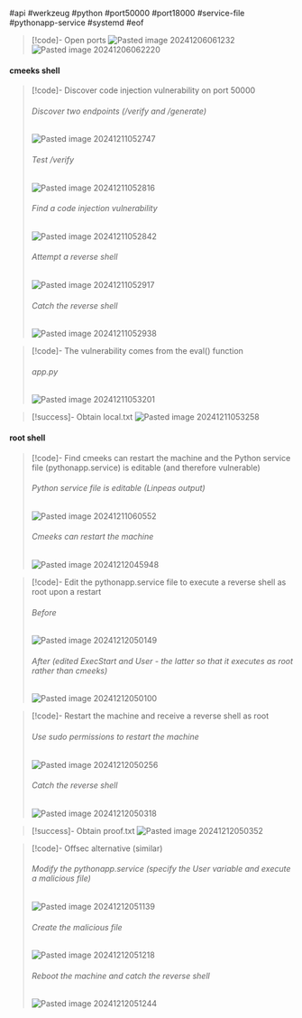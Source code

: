 #api #werkzeug #python #port50000 #port18000 #service-file #pythonapp-service #systemd #eof

>[!code]- Open ports
>![Pasted image 20241206061232](Images/Pasted%20image%2020241206061232.png)
>![Pasted image 20241206062220](Images/Pasted%20image%2020241206062220.png)
#### cmeeks shell

>[!code]- Discover code injection vulnerability on port 50000
>###### Discover two endpoints (/verify and /generate)
>![Pasted image 20241211052747](Images/Pasted%20image%2020241211052747.png)
>###### Test /verify
>![Pasted image 20241211052816](Images/Pasted%20image%2020241211052816.png)
>###### Find a code injection vulnerability
>![Pasted image 20241211052842](Images/Pasted%20image%2020241211052842.png)
>###### Attempt a reverse shell
>![Pasted image 20241211052917](Images/Pasted%20image%2020241211052917.png)
>###### Catch the reverse shell
>![Pasted image 20241211052938](Images/Pasted%20image%2020241211052938.png)

>[!code]- The vulnerability comes from the eval() function
>###### app.py
>![Pasted image 20241211053201](Images/Pasted%20image%2020241211053201.png)

>[!success]- Obtain local.txt
>![Pasted image 20241211053258](Images/Pasted%20image%2020241211053258.png)
#### root shell

>[!code]- Find cmeeks can restart the machine and the Python service file (pythonapp.service) is editable (and therefore vulnerable)
>###### Python service file is editable (Linpeas output)
>![Pasted image 20241211060552](Images/Pasted%20image%2020241211060552.png)
>###### Cmeeks can restart the machine
>![Pasted image 20241212045948](Images/Pasted%20image%2020241212045948.png)

>[!code]- Edit the pythonapp.service file to execute a reverse shell as root upon a restart
>###### Before
>![Pasted image 20241212050149](Images/Pasted%20image%2020241212050149.png)
>###### After (edited ExecStart and User - the latter so that it executes as root rather than cmeeks)
>![Pasted image 20241212050100](Images/Pasted%20image%2020241212050100.png)

>[!code]- Restart the machine and receive a reverse shell as root
>###### Use sudo permissions to restart the machine
>![Pasted image 20241212050256](Images/Pasted%20image%2020241212050256.png)
>###### Catch the reverse shell
>![Pasted image 20241212050318](Images/Pasted%20image%2020241212050318.png)

>[!success]- Obtain proof.txt
>![Pasted image 20241212050352](Images/Pasted%20image%2020241212050352.png)

>[!code]- Offsec alternative (similar)
>###### Modify the pythonapp.service (specify the User variable and execute a malicious file)
>![Pasted image 20241212051139](Images/Pasted%20image%2020241212051139.png)
>###### Create the malicious file
>![Pasted image 20241212051218](Images/Pasted%20image%2020241212051218.png)
>###### Reboot the machine and catch the reverse shell
>![Pasted image 20241212051244](Images/Pasted%20image%2020241212051244.png)

